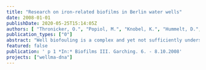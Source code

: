 ```yaml
---
title: "Research on iron-related biofilms in Berlin water wells"
date: 2008-01-01
publishDate: 2020-05-25T15:14:05Z
authors: [ "Thronicker, O.", "Popiol, M.", "Knobel, K.", "Hummelt, D.", "Szewzyk, U." ]
publication_types: ["0"]
abstract: "Well biofouling is a complex and yet not sufficiently understood process. Water wells represent a unique habitat, since they create a link between the anaerobic ground water, containing Fe(II) and the aerobic surface. These special conditions set ideal conditions for the growth of iron bacteria (Stuetz and McLaughlan, 2004). Some of these bacteria are known to be responsible for well clogging by precipitation of iron hydroxides (Cullimore, 1999). The consistency of the ochres can range from soft and bulky to solid and compact. The type of deposit strongly depends on the dominant species of bacteria at the well screen and inside the gravel pack. Within this project (WellMa) a sampling system was created, which allowed the collection of unaffected biofilm samples from inside the wells. The samples were microscopically examined, DNA was extracted and community profiles were created."
featured: false
publication: ' p 1 *In:* Biofilms III. Garching. 6. - 8.10.2008'
projects: ["wellma-dna"]
---
```


